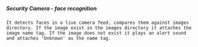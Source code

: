 ##### **Security Camera - face recognition**

`It detects faces in a live camera feed, compares them against images directory. If the image exist in the images directory
it attaches the image name tag. If the image does not exist it plays an alert sound and attaches 'Unknown' as the name tag.`